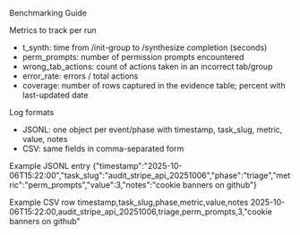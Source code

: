 Benchmarking Guide

Metrics to track per run
- t_synth: time from /init-group to /synthesize completion (seconds)
- perm_prompts: number of permission prompts encountered
- wrong_tab_actions: count of actions taken in an incorrect tab/group
- error_rate: errors / total actions
- coverage: number of rows captured in the evidence table; percent with last-updated date

Log formats
- JSONL: one object per event/phase with timestamp, task_slug, metric, value, notes
- CSV: same fields in comma-separated form

Example JSONL entry
{"timestamp":"2025-10-06T15:22:00","task_slug":"audit_stripe_api_20251006","phase":"triage","metric":"perm_prompts","value":3,"notes":"cookie banners on github"}

Example CSV row
timestamp,task_slug,phase,metric,value,notes
2025-10-06T15:22:00,audit_stripe_api_20251006,triage,perm_prompts,3,"cookie banners on github"
